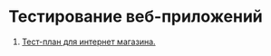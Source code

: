 # Тестирование веб-приложений
1. <a href="https://docs.google.com/spreadsheets/d/1g9tHKy7emtTjNRLCTaY0Wlx4aF-68xiFmD-tGBPtEs4/edit?usp=sharing" target="_blank">Тест-план для интернет магазина.</a>
